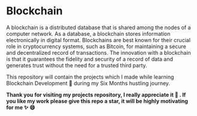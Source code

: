 # Blockchain

A blockchain is a distributed database that is shared among the nodes of a computer network. As a database, a blockchain stores information electronically in digital format. Blockchains are best known for their crucial role in cryptocurrency systems, such as Bitcoin, for maintaining a secure and decentralized record of transactions. The innovation with a blockchain is that it guarantees the fidelity and security of a record of data and generates trust without the need for a trusted third party. 

This repository will contain the projects which I made while learning Blockchain Development 💙 during my Six Months hustling journey.

**Thank you for visiting my projects repository, I really appreciate it 💖 . If you like my work please give this repo a star, it will be highly motivating for me ✨ 😄**
